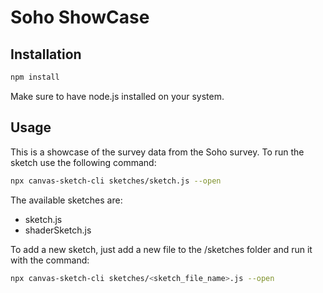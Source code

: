 # Soho ShowCase

## Installation

```bash
npm install
```

Make sure to have node.js installed on your system.


## Usage

This is a showcase of the survey data from the Soho survey.
To run the sketch use the following command:

```bash
npx canvas-sketch-cli sketches/sketch.js --open
```

The available sketches are:
- sketch.js
- shaderSketch.js

To add a new sketch, just add a new file to the /sketches folder and run it with the command:
```bash
npx canvas-sketch-cli sketches/<sketch_file_name>.js --open
```


